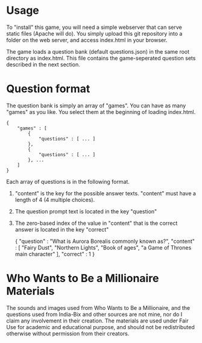 # Usage

To "install" this game, you will need a simple webserver that can serve static files (Apache will do). You simply upload this git repository into a folder on the web server, and access index.html in your browser.


The game loads a question bank (default questions.json) in the same root directory as index.html. This file contains the game-seperated question sets described in the next section.


# Question format

The question bank is simply an array of "games". You can have as many "games" as you like. You select them at the beginning of loading index.html.

	{
		"games" : [
			{
				"questions" : [ ... ]
			},
			{
				"questions" : [ ... ]
			}, ...
		]
	}

Each array of questions is in the following format.

1. "content" is the key for the possible answer texts. "content" must have a length of 4 (4 multiple choices).
2. The question prompt text is located in the key "question"
3. The zero-based index of the value in "content" that is the correct answer is located in the key "correct"


    {
        "question" : "What is Aurora Borealis commonly known as?",
        "content" : [
            "Fairy Dust",
            "Northern Lights",
            "Book of ages",
            "a Game of Thrones main character"
        ],
        "correct" : 1
    }


# Who Wants to Be a Millionaire Materials

The sounds and images used from Who Wants to Be a Millionaire, and the questions used from India-Bix and other sources are not mine, nor do I claim any involvement in their creation. The materials are used under Fair Use for academic and educational purpose, and should not be redistributed otherwise without permission from their creators.